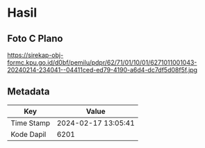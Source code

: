 # Hasil

## Foto C Plano

https://sirekap-obj-formc.kpu.go.id/d0bf/pemilu/pdpr/62/71/01/10/01/6271011001043-20240214-234041--04411ced-ed79-4190-a6d4-dc7df5d08f5f.jpg


## Metadata

| Key        | Value               |
| ---------- | ------------------- |
| Time Stamp | 2024-02-17 13:05:41 |
| Kode Dapil | 6201                |



